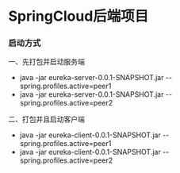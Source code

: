 # SpringCloud后端项目

### 启动方式
一、先打包并启动服务端
* java -jar eureka-server-0.0.1-SNAPSHOT.jar --spring.profiles.active=peer1
* java -jar eureka-server-0.0.1-SNAPSHOT.jar --spring.profiles.active=peer2

二、打包并且启动客户端
* java -jar eureka-client-0.0.1-SNAPSHOT.jar --spring.profiles.active=peer1
* java -jar eureka-client-0.0.1-SNAPSHOT.jar --spring.profiles.active=peer2


